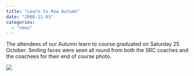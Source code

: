 ```yaml
---
title: "Learn to Row Autumn"
date: "2008-11-03"
categories:
  - "news"
---
```


The attendees of our Autumn learn to course graduated on Saturday 25 October. Smiling faces were seen all round from both the SRC coaches and the coachees for their end of course photo.

![](/assets/news/images/DSC00761.JPG)
